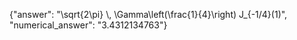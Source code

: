 {"answer": "\\sqrt{2\\pi} \\, \\Gamma\\left(\\frac{1}{4}\\right) J_{-1/4}(1)", "numerical_answer": "3.4312134763"}